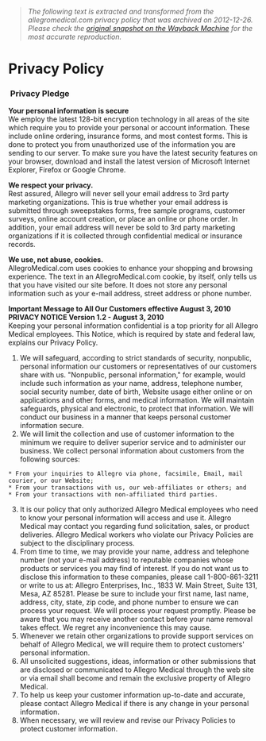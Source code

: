 > *The following text is extracted and transformed from the allegromedical.com privacy policy that was archived on 2012-12-26. Please check the [original snapshot on the Wayback Machine](https://web.archive.org/web/20121226205719id_/http%3A//www.allegromedical.com/support/privacyPolicy.do) for the most accurate reproduction.*

# Privacy Policy

###  Privacy Pledge

  


**Your personal information is secure**   
We employ the latest 128-bit encryption technology in all areas of the site which require you to provide your personal or account information. These include online ordering, insurance forms, and most contest forms. This is done to protect you from unauthorized use of the information you are sending to our server. To make sure you have the latest security features on your browser, download and install the latest version of Microsoft Internet Explorer, Firefox or Google Chrome. 

**We respect your privacy.**   
Rest assured, Allegro will never sell your email address to 3rd party marketing organizations. This is true whether your email address is submitted through sweepstakes forms, free sample programs, customer surveys, online account creation, or place an online or phone order. In addition, your email address will never be sold to 3rd party marketing organizations if it is collected through confidential medical or insurance records. 

**We use, not abuse, cookies.**   
AllegroMedical.com uses cookies to enhance your shopping and browsing experience. The text in an AllegroMedical.com cookie, by itself, only tells us that you have visited our site before. It does not store any personal information such as your e-mail address, street address or phone number. 

**Important Message to All Our Customers effective August 3, 2010**   
**PRIVACY NOTICE Version 1.2 - August 3, 2010**   
Keeping your personal information confidential is a top priority for all Allegro Medical employees. This Notice, which is required by state and federal law, explains our Privacy Policy. 

  1. We will safeguard, according to strict standards of security, nonpublic, personal information our customers or representatives of our customers share with us. "Nonpublic, personal information," for example, would include such information as your name, address, telephone number, social security number, date of birth, Website usage either online or on applications and other forms, and medical information. We will maintain safeguards, physical and electronic, to protect that information. We will conduct our business in a manner that keeps personal customer information secure. 
  2. We will limit the collection and use of customer information to the minimum we require to deliver superior service and to administer our business. We collect personal information about customers from the following sources:   

    * From your inquiries to Allegro via phone, facsimile, Email, mail courier, or our Website; 
    * From your transactions with us, our web-affiliates or others; and
    * From your transactions with non-affiliated third parties.
  3. It is our policy that only authorized Allegro Medical employees who need to know your personal information will access and use it. Allegro Medical may contact you regarding fund solicitation, sales, or product deliveries. Allegro Medical workers who violate our Privacy Policies are subject to the disciplinary process. 
  4. From time to time, we may provide your name, address and telephone number (not your e-mail address) to reputable companies whose products or services you may find of interest. If you do not want us to disclose this information to these companies, please call 1-800-861-3211 or write to us at: Allegro Enterprises, Inc., 1833 W. Main Street, Suite 131, Mesa, AZ 85281. Please be sure to include your first name, last name, address, city, state, zip code, and phone number to ensure we can process your request. We will process your request promptly. Please be aware that you may receive another contact before your name removal takes effect. We regret any inconvenience this may cause. 
  5. Whenever we retain other organizations to provide support services on behalf of Allegro Medical, we will require them to protect customers' personal information. 
  6. All unsolicited suggestions, ideas, information or other submissions that are disclosed or communicated to Allegro Medical through the web site or via email shall become and remain the exclusive property of Allegro Medical.
  7. To help us keep your customer information up-to-date and accurate, please contact Allegro Medical if there is any change in your personal information. 
  8. When necessary, we will review and revise our Privacy Policies to protect customer information. 


